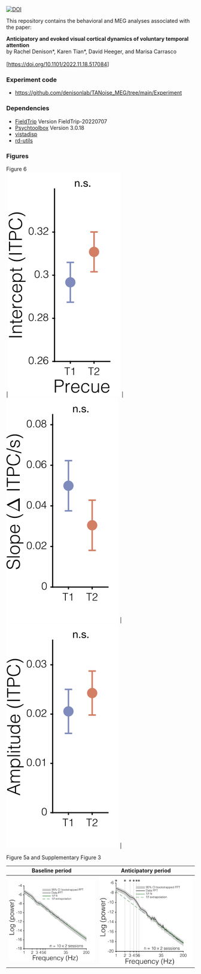 [![DOI](https://zenodo.org/badge/DOI/10.5281/zenodo.13368267.svg)](https://zenodo.org/records/13368267)

This repository contains the behavioral and MEG analyses associated with the paper:<br>

<strong>Anticipatory and evoked visual cortical dynamics of voluntary temporal attention</strong><br> by Rachel Denison\*, Karen Tian\*, David Heeger, and Marisa Carrasco<br><br> <a href="https://www.biorxiv.org/content/10.1101/2022.11.18.517084v3" target="_blank">[<https://doi.org/10.1101/2022.11.18.517084>]</a><br>

### Experiment code

-   <https://github.com/denisonlab/TANoise_MEG/tree/main/Experiment>

### Dependencies

-   [FieldTrip](https://www.fieldtriptoolbox.org/) Version FieldTrip-20220707
-   [Psychtoolbox](http://psychtoolbox.org/) Version 3.0.18
-   [vistadisp](https://github.com/vistalab/vistadisp)
-   [rd-utils](https://github.com/racheldenison/rd-utils)

### Figures

Figure 6<br> \|![](manuscriptFigures/figs/meg_msFigs_TE_byPrecue_mdlFit_2Hz_bar_intercept.svg) \| ![](manuscriptFigures/figs/meg_msFigs_TE_byPrecue_mdlFit_2Hz_bar_slope.svg) \| ![](manuscriptFigures/figs/meg_msFigs_TE_byPrecue_mdlFit_2Hz_bar_amplitude.svg) \|

Figure 5a and Supplementary Figure 3

|                                  Baseline period                                   |                              Anticipatory period                               |
|:----------------------------------:|:----------------------------------:|
| ![](manuscriptFigures/figs/meg_manuscriptFigs_bootstrappedFFT_pow_t-1499--499.svg) | ![](manuscriptFigures/figs/meg_manuscriptFigs_bootstrappedFFT_pow_t1-1000.svg) |
